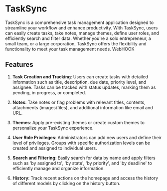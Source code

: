 # TaskSync

TaskSync is a comprehensive task management application designed to streamline your workflow and enhance productivity. With TaskSync, users can easily create tasks, take notes, manage themes, define user roles, and efficiently search and filter data. Whether you're a solo entrepreneur, a small team, or a large corporation, TaskSync offers the flexibility and functionality to meet your task management needs. WebHOOK

## Features

1. **Task Creation and Tracking**: Users can create tasks with detailed information such as title, description, due date, priority level, and assignee. Tasks can be tracked with status updates, marking them as pending, in progress, or completed.

2. **Notes**: Take notes or flag problems with relevant titles, contents, attachments (images/files), and additional information like email and URL.

3. **Themes**: Apply pre-existing themes or create custom themes to personalize your TaskSync experience.

4. **User Role Privileges**: Administrators can add new users and define their level of privileges. Groups with specific authorization levels can be created and assigned to individual users.

5. **Search and Filtering**: Easily search for data by name and apply filters such as 'by assigned to', 'by state', 'by priority', and 'by deadline' to efficiently manage and organize information.

6. **History**: Track recent actions on the homepage and access the history of different models by clicking on the history button.

